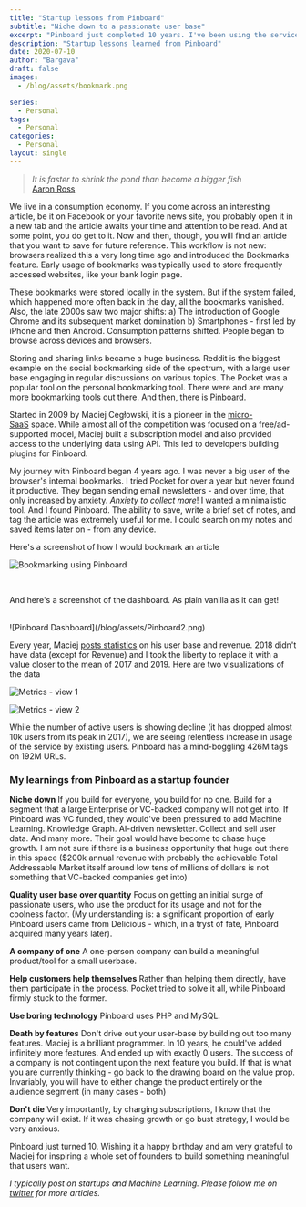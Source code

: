 ```yaml
---
title: "Startup lessons from Pinboard"
subtitle: "Niche down to a passionate user base"
excerpt: "Pinboard just completed 10 years. I've been using the service for bookmarking for the past 10 years. I write about the lessons I learned from Pinboard."
description: "Startup lessons learned from Pinboard"
date: 2020-07-10
author: "Bargava"
draft: false
images:
  - /blog/assets/bookmark.png

series:
  - Personal
tags:
  - Personal
categories:
  - Personal
layout: single
---
```


> _It is faster to shrink the pond than become a bigger fish_ <br> [Aaron Ross](https://fromimpossible.com/)

We live in a consumption economy. If you come across an interesting article, be it on Facebook or your favorite news site, you probably open it in a new tab and the article awaits your time and attention to be read. And at some point, you do get to it. Now and then, though, you will find an article that you want to save for future reference. This workflow is not new: browsers realized this a very long time ago and introduced the Bookmarks feature. Early usage of bookmarks was typically used to store frequently accessed websites, like your bank login page.

These bookmarks were stored locally in the system. But if the system failed, which happened more often back in the day, all the bookmarks vanished. Also, the late 2000s saw two major shifts: a) The introduction of Google Chrome and its subsequent market domination b) Smartphones - first led by iPhone and then Android. Consumption patterns shifted. People began to browse across devices and browsers.

Storing and sharing links became a huge business. Reddit is the biggest example on the social bookmarking side of the spectrum, with a large user base engaging in regular discussions on various topics. The Pocket was a popular tool on the personal bookmarking tool. There were and are many more bookmarking tools out there. And then, there is [Pinboard](https://pinboard.in/).

Started in 2009 by Maciej Cegłowski, it is a pioneer in the [micro-SaaS](https://tylertringas.com/1-what-is-micro-saas/) space. While almost all of the competition was focused on a free/ad-supported model, Maciej built a subscription model and also provided access to the underlying data using API. This led to developers building plugins for Pinboard.

My journey with Pinboard began 4 years ago. I was never a big user of the browser's internal bookmarks. I tried Pocket for over a year but never found it productive. They began sending email newsletters - and over time, that only increased by anxiety. *Anxiety to collect more*! I wanted a minimalistic tool. And I found Pinboard. The ability to save, write a brief set of notes, and tag the article was extremely useful for me. I could search on my notes and saved items later on - from any device.

Here's a screenshot of how I would bookmark an article <br>

![Bookmarking using Pinboard](/blog/assets/Pinboard1.png)

<br>

And here's a screenshot of the dashboard. As plain vanilla as it can get!

<br>
![Pinboard Dashboard](/blog/assets/Pinboard2.png)

Every year, Maciej [posts statistics](<(https://blog.pinboard.in/2020/07/pinboard_is_eleven/)>) on his user base and revenue. 2018 didn't have data (except for Revenue) and I took the liberty to replace it with a value closer to the mean of 2017 and 2019. Here are two visualizations of the data

![Metrics - view 1](/blog/assets/pinmetrics1.png)

![Metrics - view 2](/blog/assets/pinmetrics2.png)

While the number of active users is showing decline (it has dropped almost 10k users from its peak in 2017), we are seeing relentless increase in usage of the service by existing users. Pinboard has a mind-boggling 426M tags on 192M URLs.

### My learnings from Pinboard as a startup founder

**Niche down** If you build for everyone, you build for no one. Build for a segment that a large Enterprise or VC-backed company will not get into. If Pinboard was VC funded, they would've been pressured to add Machine Learning. Knowledge Graph. AI-driven newsletter. Collect and sell user data. And many more. Their goal would have become to chase huge growth. I am not sure if there is a business opportunity that huge out there in this space (\$200k annual revenue with probably the achievable Total Addressable Market itself around low tens of millions of dollars is not something that VC-backed companies get into)

**Quality user base over quantity** Focus on getting an initial surge of passionate users, who use the product for its usage and not for the coolness factor. (My understanding is: a significant proportion of early Pinboard users came from Delicious - which, in a tryst of fate, Pinboard acquired many years later).

**A company of one** A one-person company can build a meaningful product/tool for a small userbase.

**Help customers help themselves** Rather than helping them directly, have them participate in the process. Pocket tried to solve it all, while Pinboard firmly stuck to the former.

**Use boring technology** Pinboard uses PHP and MySQL.

**Death by features** Don't drive out your user-base by building out too many features. Maciej is a brilliant programmer. In 10 years, he could've added infinitely more features. And ended up with exactly 0 users. The success of a company is not contingent upon the next feature you build. If that is what you are currently thinking - go back to the drawing board on the value prop. Invariably, you will have to either change the product entirely or the audience segment (in many cases - both)

**Don't die** Very importantly, by charging subscriptions, I know that the company will exist. If it was chasing growth or go bust strategy, I would be very anxious.

Pinboard just turned 10. Wishing it a happy birthday and am very grateful to Maciej for inspiring a whole set of founders to build something meaningful that users want.

_I typically post on startups and Machine Learning. Please follow me on [twitter](https://twitter.com/bargava) for more articles._
